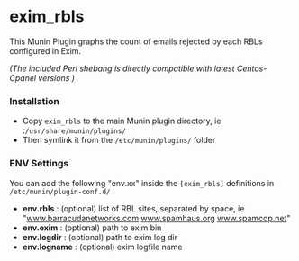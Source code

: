 # exim_rbls

This Munin Plugin graphs the count of emails rejected by each RBLs configured in Exim.

*(The included Perl shebang is directly compatible with latest Centos-Cpanel versions )*

### Installation
- Copy ```exim_rbls``` to the main Munin plugin directory, ie :```/usr/share/munin/plugins/```
- Then symlink it from the ```/etc/munin/plugins/``` folder


### ENV Settings
You can add the following "env.xx" inside the ```[exim_rbls]``` definitions in ```/etc/munin/plugin-conf.d/```
- **env.rbls**    : (optional) list of RBL sites, separated by space, ie "www.barracudanetworks.com www.spamhaus.org www.spamcop.net"
- **env.exim**    : (optional) path to exim bin
- **env.logdir**  : (optional) path to exim log dir
- **env.logname** : (optional) exim logfile name

